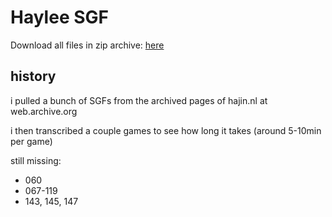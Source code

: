 # Haylee SGF
Download all files in zip archive: [here](https://github.com/jarednogo/haylee/zipball/master)

## history

i pulled a bunch of SGFs from the archived pages of hajin.nl at web.archive.org

i then transcribed a couple games to see how long it takes (around 5-10min per game)

still missing:
 - 060
 - 067-119
 - 143, 145, 147
